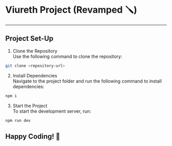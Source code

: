 # **Viureth Project** (Revamped :screwdriver:)
---

## Project Set-Up

  1. Clone the Repository  
  Use the following command to clone the repository:

  ```bash
  git clone <repository-url>
  ```
  
  2. Install Dependencies  
  Navigate to the project folder and run the following command to install dependencies:

  ```bash
  npm i
  ```
  
  3. Start the Project  
  To start the development server, run:

  ```bash
  npm run dev
  ```
  
  ## Happy Coding! 🚀
  

